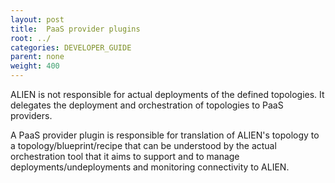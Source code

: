 ```yaml
---
layout: post
title:  PaaS provider plugins
root: ../
categories: DEVELOPER_GUIDE
parent: none
weight: 400
---
```


ALIEN is not responsible for actual deployments of the defined topologies. It delegates the deployment and orchestration of topologies to PaaS providers.

A PaaS provider plugin is responsible for translation of ALIEN's topology to a topology/blueprint/recipe that can be understood by the actual orchestration tool that it aims to support and to manage deployments/undeployments and monitoring connectivity to ALIEN.

